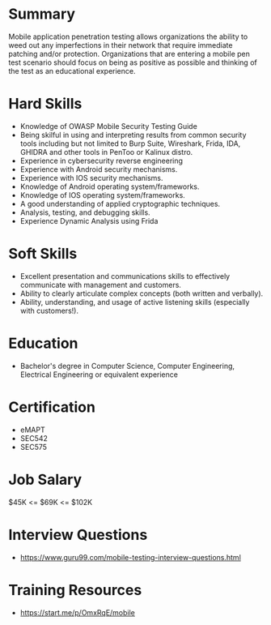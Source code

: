 # Summary
Mobile application penetration testing allows organizations the ability to weed out any imperfections in their network that require immediate patching and/or protection.  Organizations that are entering a mobile pen test scenario should focus on being as positive as possible and thinking of the test as an educational experience.

# Hard Skills
* Knowledge of OWASP Mobile Security Testing Guide
* Being skilful in using and interpreting results from common security tools including but not limited to Burp Suite, Wireshark, Frida, IDA, GHIDRA and other tools in PenToo or Kalinux distro.
* Experience in cybersecurity reverse engineering
* Experience with Android security mechanisms.
* Experience with IOS security mechanisms.
* Knowledge of Android operating system/frameworks.
* Knowledge of IOS operating system/frameworks.
* A good understanding of applied cryptographic techniques.
* Analysis, testing, and debugging skills.
* Experience Dynamic Analysis using Frida


# Soft Skills
* Excellent presentation and communications skills to effectively communicate with management and customers.
* Ability to clearly articulate complex concepts (both written and verbally).
* Ability, understanding, and usage of active listening skills (especially with customers!).


# Education
  * Bachelor's degree in Computer Science, Computer Engineering, Electrical Engineering or equivalent experience


# Certification
  * eMAPT
  * SEC542
  * SEC575


# Job Salary
$45K <= $69K <= $102K


# Interview Questions
 * https://www.guru99.com/mobile-testing-interview-questions.html


# Training Resources
  * https://start.me/p/OmxRqE/mobile



